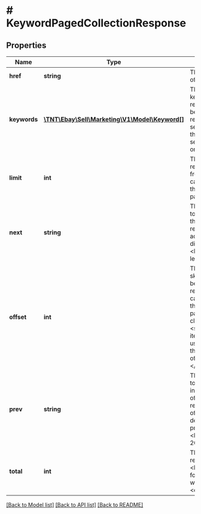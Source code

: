 # # KeywordPagedCollectionResponse

## Properties

Name | Type | Description | Notes
------------ | ------------- | ------------- | -------------
**href** | **string** | The URI of the current page of results from the result set. | [optional]
**keywords** | [**\TNT\Ebay\Sell\Marketing\V1\Model\Keyword[]**](Keyword.md) | This array contains all of the keywords that match the request criteria. Keywords will be sorted by adGroupId, regardless of whether you searched for keywords across the entire campaign, or if you searched for keywords within one or specific ad groups. | [optional]
**limit** | **int** | The number of keywords returned on a single page from the result set. This value can be set in the request with the &lt;b&gt;limit&lt;/b&gt; query parameter. | [optional]
**next** | **string** | The call URI that can be used to retrieve the next page in the result set. This value is returned only if there is an additional page of results to display from the result set. &lt;br&gt;&lt;br&gt;&lt;b&gt;Max length&lt;/b&gt;: 2048 | [optional]
**offset** | **int** | The number of results skipped in the result set before listing the first returned result. This value can be set in the request with the &lt;b&gt;offset&lt;/b&gt; query parameter. &lt;p class&#x3D;\&quot;tablenote\&quot;&gt;&lt;strong&gt;Note: &lt;/strong&gt;The items in a paginated result set use a zero-based list where the first item in the list has an offset of &lt;code&gt;0&lt;/code&gt;.&lt;/p&gt; | [optional]
**prev** | **string** | The call URI that can be used to retrieve the previous page in the result set. Basically, all of the request parameters will remain the same except the offset value, which will be decreased to retrieve the previous page of results. &lt;br&gt;&lt;br&gt;&lt;b&gt;Max length&lt;/b&gt;: 2048 | [optional]
**total** | **int** | The total number of keywords retrieved in the result set.  &lt;br&gt;&lt;br&gt;If no keywords are found, this field is returned with a value of &lt;code&gt;0&lt;/code&gt;. | [optional]

[[Back to Model list]](../../README.md#models) [[Back to API list]](../../README.md#endpoints) [[Back to README]](../../README.md)
